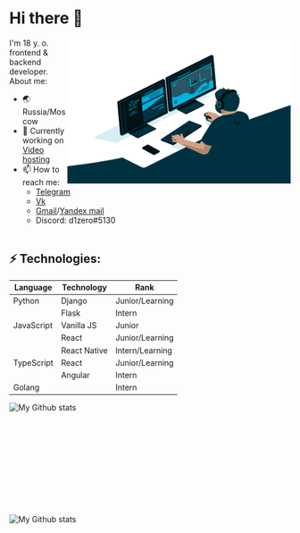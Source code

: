 # Hi there 👋
<img align="right" alt="GIF" src="https://github.com/d1zero/d1zero/blob/main/code.gif?raw=true" width="400" height="260" />
I'm 18 y. o. frontend & backend developer. 
About me:

- &#127759; Russia/Moscow
- 🔭 Currently working on [Video hosting](https://github.com/d1zero/videohosting)
- 📫 How to reach me: 
	 - [Telegram](https://t.me/d1z3ro)
	 - [Vk](https://vk.com/d1zero)
	 - [Gmail](mailto:alexsergeev45@gmail.com)/[Yandex mail](mailto:asashek@ya.ru)
	 -  Discord: d1zero#5130
<br/><br/>

## ⚡ Technologies: 
|Language        |Technology                     |Rank                         |
|----------------|-------------------------------|-----------------------------|
|Python          |Django                         |Junior/Learning              |
|                |Flask                          |Intern                       |
|JavaScript      |Vanilla JS                     |Junior                       |
|                |React                          |Junior/Learning              |
|                |React Native                   |Intern/Learning              |
|TypeScript      |React                          |Junior/Learning              |
|                |Angular                        |Intern                       |
|Golang          |                               |Intern                       |


<img alt="My Github stats" align="left" width="800px" height="200px" src="https://github-readme-stats.vercel.app/api?username=d1zero&theme=radical&show_icons=true" href="https://github.com/d1zero"/>

<br/>

<img alt="My Github stats" align="left" width="800px" height="200px" src="https://github-readme-streak-stats.herokuapp.com/?user=d1zero&layout=compact&theme=radical" alt="d1zero" />
	
